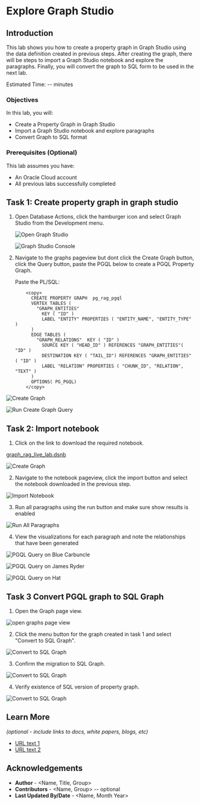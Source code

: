 # Explore Graph Studio

## Introduction

This lab shows you how to create a property graph in Graph Studio using the data definition created in previous steps. After creating the graph, there will be steps to import a Graph Studio notebook and explore the paragraphs. Finally, you will convert the graph to SQL form to be used in the next lab.

Estimated Time: -- minutes

 
### Objectives

 

In this lab, you will:
* Create a Property Graph in Graph Studio
* Import a Graph Studio notebook and explore paragraphs
* Convert Graph to SQL format

### Prerequisites (Optional)


This lab assumes you have:
* An Oracle Cloud account
* All previous labs successfully completed


## Task 1: Create property graph in graph studio 


1. Open Database Actions, click the hamburger icon and select Graph Studio from the Development menu.

   ![Open Graph Studio](images/open_graph_studio.png "Open Graph Studio")

   ![Graph Studio Console](images/graph_studio_console.png "Graph Studio Console")

 2. Navigate to the graphs pageview but dont click the Create Graph button, click the Query button, paste the PGQL below to create a PGQL Property Graph.

       Paste the PL/SQL:

      ```text
          <copy>
            CREATE PROPERTY GRAPH  pg_rag_pgql
            VERTEX TABLES (
              "GRAPH_ENTITIES"
                KEY ( "ID" )
                LABEL "ENTITY" PROPERTIES ( "ENTITY_NAME", "ENTITY_TYPE" )
            )
            EDGE TABLES (
              "GRAPH_RELATIONS"  KEY ( "ID" )
                SOURCE KEY ( "HEAD_ID" ) REFERENCES "GRAPH_ENTITIES"( "ID" )
                DESTINATION KEY ( "TAIL_ID") REFERENCES "GRAPH_ENTITIES" ( "ID" )
                LABEL "RELATION" PROPERTIES ( "CHUNK_ID", "RELATION", "TEXT" )
            )
            OPTIONS( PG_PGQL)
          </copy>
      ```
   ![Create Graph](images/create_graph.png "Create Graph")

   ![Run Create Graph Query](images/run_create_graph_query.png "Run Create Graph Query")


## Task 2: Import notebook

 1. Click on the link to download the required notebook.

   [graph_rag_live_lab.dsnb](https://objectstorage.us-chicago-1.oraclecloud.com/n/idb6enfdcxbl/b/Livelabs/o/property-graph-live-lab%2Fgraph_rag_live_lab.dsnb)

   ![Create Graph](images/create_graph.png "Create Graph")

 2. Navigate to the notebook pageview, click the import button and select the notebook downloaded in the previous step.

   ![Import Notebook](images/import_notebook.png "Import Notebook")


 3. Run all paragraphs using the run button and make sure show results is enabled

   ![Run All Paragraphs](images/run_all_paragraphs.png "Run All Paragraphs")

 4. View the visualizations for each paragraph and note the relationships that have been generated 

   ![PGQL Query on Blue Carbuncle](images/graph_visual_blue_carbuncle.png "PGQL Query on Blue Carbuncle")

   ![PGQL Query on James Ryder](images/graph_visual_james_ryder.png "PGQL Query on James Ryder")

   ![PGQL Query on Hat](images/graph_visual_hat.png "PGQL Query on Hat")


## Task 3 Convert PGQL graph to SQL Graph

 1. Open the Graph page view.

![open graphs page view](images/open_graphs_page.png "open graphs page view")

 2. Click the menu button for the graph created in task 1 and select "Convert to SQL Graph".

![Convert to SQL Graph](images/convert_to_sql_graph.png "Convert to SQL Graph")

 3. Confirm the migration to SQL Graph.

![Convert to SQL Graph](images/confirm_sql_migration.png "Convert to SQL Graph")

 4. Verify existence of SQL version of property graph.

![Convert to SQL Graph](images/finish_sql_graph_migration.png "Convert to SQL Graph")

## Learn More

*(optional - include links to docs, white papers, blogs, etc)*

* [URL text 1](http://docs.oracle.com)
* [URL text 2](http://docs.oracle.com)

## Acknowledgements
* **Author** - <Name, Title, Group>
* **Contributors** -  <Name, Group> -- optional
* **Last Updated By/Date** - <Name, Month Year>
